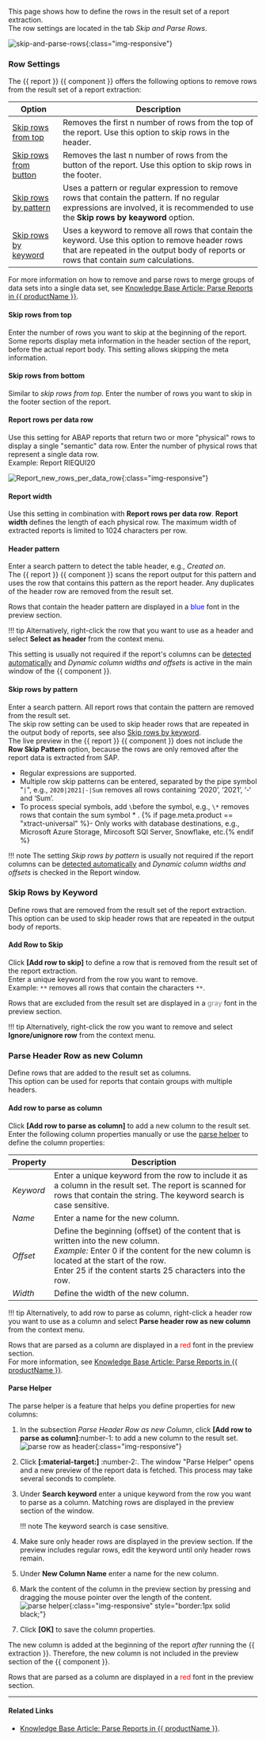 
This page shows how to define the rows in the result set of a report extraction.<br>
The row settings are located in the tab *Skip and Parse Rows*. 

![skip-and-parse-rows](../../assets/images/documentation/components/report/skip-and-parse-rows.png){:class="img-responsive"}


### Row Settings

The {{ report }} {{ component }} offers the following options to remove rows from the result set of a report extraction:

| Option | Description |
|--------|-------------|
| [Skip rows from top](#skip-rows-from-top) | Removes the first n number of rows from the top of the report. Use this option to skip rows in the header. | 
| [Skip rows from button](#skip-rows-from-bottom) | Removes the last n number of rows from the button of the report. Use this option to skip rows in the footer. | 
| [Skip rows by pattern](#skip-rows-from-bottom) | Uses a pattern or regular expression to remove rows that contain the pattern. If no regular expressions are involved, it is recommended to use the **Skip rows by keayword** option. | 
| [Skip rows by keyword](#add-row-to-skip) | Uses a keyword to remove all rows that contain the keyword. Use this option to remove header rows that are repeated in the output body of reports or rows that contain *sum* calculations. |

For more information on how to remove and parse rows to merge groups of data sets into a single data set, see [Knowledge Base Article: Parse Reports in {{ productName }}](../../knowledge-base/parse-reports.md).

#### Skip rows from top
Enter the number of rows you want to skip at the beginning of the report.
Some reports display meta information in the header section of the report, before the actual report body. This setting allows skipping the meta information. 

#### Skip rows from bottom
Similar to *skip rows from top*. Enter the number of rows you want to skip in the footer section of the report.

#### Report rows per data row
Use this setting for ABAP reports that return two or more "physical" rows to display a single "semantic" data row. Enter the number of physical rows that represent a single data row. <br>
Example: Report RIEQUI20 

![Report_new_rows_per_data_row](../../assets/images/documentation/components/report/Report_new_rows_per_data_row.png){:class="img-responsive"}

#### Report width
Use this setting in combination with **Report rows per data row**. **Report width** defines the length of each physical row. 
The maximum width of extracted reports is limited to 1024 characters per row.

#### Header pattern

Enter a search pattern to detect the table header, e.g., *Created on*. <br>
The {{ report }} {{ component }} scans the report output for this pattern and uses the row that contains this pattern as the report header.
Any duplicates of the header row are removed from the result set.

Rows that contain the header pattern are displayed in a <span style="color:blue">blue</span> font in the preview section.

!!! tip
	Alternatively, right-click the row that you want to use as a header and select **Select as header** from the context menu.

This setting is usually not required if the report's columns can be [detected automatically](report-columns-define.md/#define-columns-automatically) and *Dynamic column widths and offsets* is active in the main window of the {{ component }}.


#### Skip rows by pattern

Enter a search pattern. All report rows that contain the pattern are removed from the result set. <br>
The skip row setting can be used to skip header rows that are repeated in the output body of reports, see also [Skip rows by keyword](#skip-rows-by-keyword).<br>
The live preview in the {{ report }} {{ component }} does not include the **Row Skip Pattern** option, because the rows are only removed after the report data is extracted from SAP. 

- Regular expressions are supported.
- Multiple row skip patterns can be entered, separated by the pipe symbol "`|`", e.g., `2020|2021|-|Sum` removes all rows containing ‘2020’, ‘2021’, ‘-‘ and ‘Sum’.
- To process special symbols, add `\`before the symbol, e.g., `\*` removes rows that contain the sum symbol * .
{% if page.meta.product == "xtract-universal" %}- Only works with database destinations, e.g., Microsoft Azure Storage,  Mircosoft SQl Server, Snowflake, etc.{% endif %}


!!! note
	The setting *Skip rows by pattern* is usually not required if the report columns can be [detected automatically](report-columns-define.md/#define-columns-automatically) and *Dynamic column widths and offsets* is checked in the Report window.


### Skip Rows by Keyword

Define rows that are removed from the result set of the report extraction.
This option can be used to skip header rows that are repeated in the output body of reports.

#### Add Row to Skip

Click **[Add row to skip]** to define a row that is removed from the result set of the report extraction. <br>
Enter a unique keyword from the row you want to remove. <br>
Example: `**` removes all rows that contain the characters `**`.

Rows that are excluded from the result set are displayed in a <span style="color:gray">gray</span> font in the preview section.

!!! tip
	Alternatively, right-click the row you want to remove and select **Ignore/unignore row** from the context menu.

### Parse Header Row as new Column

Define rows that are added to the result set as columns. <br>
This option can be used for reports that contain groups with multiple headers.

#### Add row to parse as column
<!---
![parse row as header](../../assets/images/documentation/components/report/parse-row-as-header.png){align=right :class="img-responsive"}
--->

Click **[Add row to parse as column]** to add a new column to the result set.<br>
Enter the following column properties manually or use the [parse helper](#parse-helper) to define the column properties:

| Property | Description | 
|----------|-------------|
| *Keyword*  | Enter a unique keyword from the row to include it as a column in the result set. The report is scanned for rows that contain the string. The keyword search is case sensitive. |
| *Name*     | Enter a name for the new column.|
| *Offset*   | Define the beginning (offset) of the content that is written into the new column. <br>*Example:* Enter 0 if the content for the new column is located at the start of the row.<br>Enter 25 if the content starts 25 characters into the row.|
| *Width*    | Define the width of the new column.|


!!! tip
	Alternatively, to add row to parse as column, right-click a header row you want to use as a column and select **Parse header row as new column** from the context menu.

Rows that are parsed as a column are displayed in a <span style="color:red">red</span> font in the preview section.<br>
For more information, see [Knowledge Base Article: Parse Reports in {{ productName }}](../../knowledge-base/parse-reports.md).


#### Parse Helper

The parse helper is a feature that helps you define properties for new columns:

1. In the subsection *Parse Header Row as new Column*, click **[Add row to parse as column]**:number-1: to add a new column to the result set. <br>
![parse row as header](../../assets/images/documentation/components/report/parse-row-as-header.png){:class="img-responsive"}
2. Click **[:material-target:]** :number-2:. The window "Parse Helper" opens and a new preview of the report data is fetched. This process may take several seconds to complete.
3. Under **Search keyword** enter a unique keyword from the row you want to parse as a column. Matching rows are displayed in the preview section of the window.

	!!! note
		The keyword search is case sensitive.
		
4. Make sure only header rows are displayed in the preview section. If the preview includes regular rows, edit the keyword until only header rows remain.
5. Under **New Column Name** enter a name for the new column. 
6. Mark the content of the column in the preview section by pressing and dragging the mouse pointer over the length of the content. <br>
![parse helper](../../assets/images/documentation/components/report/parse-helper.gif){:class="img-responsive" style="border:1px solid black;"}
7. Click **[OK]** to save the column properties.

The new column is added at the beginning of the report *after* running the {{ extraction }}. 
Therefore, the new column is not included in the preview section of the {{ component }}. 

Rows that are parsed as a column are displayed in a <span style="color:red">red</span> font in the preview section.

*****
#### Related Links
- [Knowledge Base Article: Parse Reports in {{ productName }}](../../knowledge-base/parse-reports.md).
